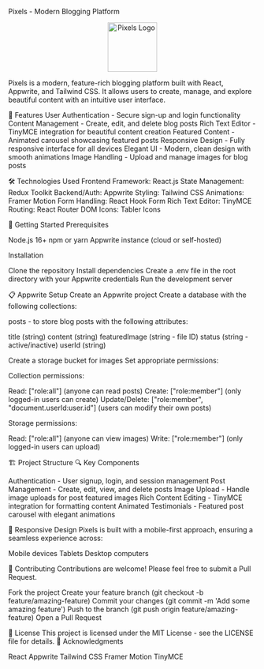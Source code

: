 Pixels - Modern Blogging Platform
<p align="center">
  <img src="/public/Logo3.png" alt="Pixels Logo" width="100">
</p>
Pixels is a modern, feature-rich blogging platform built with React, Appwrite, and Tailwind CSS. It allows users to create, manage, and explore beautiful content with an intuitive user interface.


🌟 Features
User Authentication - Secure sign-up and login functionality
Content Management - Create, edit, and delete blog posts
Rich Text Editor - TinyMCE integration for beautiful content creation
Featured Content - Animated carousel showcasing featured posts
Responsive Design - Fully responsive interface for all devices
Elegant UI - Modern, clean design with smooth animations
Image Handling - Upload and manage images for blog posts

🛠️ Technologies Used
Frontend Framework: React.js
State Management: Redux Toolkit
Backend/Auth: Appwrite
Styling: Tailwind CSS
Animations: Framer Motion
Form Handling: React Hook Form
Rich Text Editor: TinyMCE
Routing: React Router DOM
Icons: Tabler Icons

🚀 Getting Started
Prerequisites

Node.js 16+
npm or yarn
Appwrite instance (cloud or self-hosted)

Installation

Clone the repository
Install dependencies
Create a .env file in the root directory with your Appwrite credentials
Run the development server

📋 Appwrite Setup
Create an Appwrite project
Create a database with the following collections:

posts - to store blog posts with the following attributes:

title (string)
content (string)
featuredImage (string - file ID)
status (string - active/inactive)
userId (string)




Create a storage bucket for images
Set appropriate permissions:

Collection permissions:

Read: ["role:all"] (anyone can read posts)
Create: ["role:member"] (only logged-in users can create)
Update/Delete: ["role:member", "document.userId:user.id"] (users can modify their own posts)


Storage permissions:

Read: ["role:all"] (anyone can view images)
Write: ["role:member"] (only logged-in users can upload)


🏗️ Project Structure
🔍 Key Components

Authentication - User signup, login, and session management
Post Management - Create, edit, view, and delete posts
Image Upload - Handle image uploads for post featured images
Rich Content Editing - TinyMCE integration for formatting content
Animated Testimonials - Featured post carousel with elegant animations

📱 Responsive Design
Pixels is built with a mobile-first approach, ensuring a seamless experience across:

Mobile devices
Tablets
Desktop computers

🤝 Contributing
Contributions are welcome! Please feel free to submit a Pull Request.

Fork the project
Create your feature branch (git checkout -b feature/amazing-feature)
Commit your changes (git commit -m 'Add some amazing feature')
Push to the branch (git push origin feature/amazing-feature)
Open a Pull Request

📄 License
This project is licensed under the MIT License - see the LICENSE file for details.
🙏 Acknowledgments

React
Appwrite
Tailwind CSS
Framer Motion
TinyMCE
